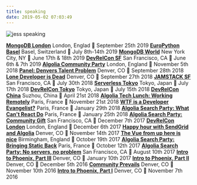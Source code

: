 ```yaml
---
title: speaking
date: 2019-05-02 07:03:49
---
```


![jess speaking](/assets/jess-tokyo-speaking.jpg)

**[MongoDB London](https://mongodblocallondon.splashthat.com/)**
London, Englad 📆 September 25th 2019
**[EuroPython Basel](https://ep2019.europython.eu/)**
Basel, Switzerland 📆 July 8th-14th 2019
**[MongoDB World](https://www.mongodb.com/blog/post/mongodb-world-2019-the-recap)**
New York City, NY 📆 June 17th & 18th 2019
**[DevRelCon SF](https://sf2019.devrel.net/)**
San Francisco, CA 📆 June 6th & 7th 2019
**[Algolia Community Party](https://www.eventbrite.com/e/algolia-community-party-in-london-tickets-51284790188)**
London, England 📆 November 5th 2018
**[Panel: Denvers Talent Problem](https://www.denverstartupweek.org/schedule/4582-denver-s-talent-problem)**
Denver, CO 📆 September 28th 2018
**[Lone Developer is Dead](https://www.denverstartupweek.org/schedule/4748-the-lone-developer-is-dead)**
Denver, CO 📆 September 27th 2018
**[JAMSTACK SF](https://community.auth0.com/t/auth0-meetup-with-netlify-and-algolia-in-san-francisco-jul-30-2018/13536)**
San Francisco, CA 📆 July 30th 2018
**[Serverless Tokyo](https://serverless.connpass.com/event/93939/)**
Tokyo, Japan 📆 July 17th 2018
**[DevRelCon Tokyo](https://tokyo-2018.devrel.net/speakers/jessica/)**
Tokyo, Japan 📆 July 15th 2018
**[DevRelCon China](http://www.devrel.cn/)**
Suzhou, China 📆 April 21st 2018
**[Algolia Tech Lunch: Working Remotely](https://www.eventbrite.com/e/techlunch-25-working-remotely-tickets-52306323622)**
Paris, France 📆 November 21st 2018
**[WTF is a Developer Evangelist?](https://www.meetup.com/fr-FR/Le-Wagon-Paris-Coding-Bootcamp/events/247080839/)**
Paris, France 📆 January 29th 2018
**[Algolia Search Party: What Can't React Do](https://www.eventbrite.com/e/algolia-search-party-what-cant-react-do-tickets-41136179420)**
Paris, France 📆 January 25th 2018
**[Algolia Search Party: Community Gift](https://www.eventbrite.com/e/algolia-search-party-sf-happy-holidays-to-the-community-tickets-39996517661)**
San Francisco, CA 📆 December 7th 2017
**[DevRelCon London](https://london-2017.devrel.net/jessica-west/)**
London, England 📆 December 6th 2017
**[Happy hour with SendGrid and Algolia](https://www.eventbrite.com/e/happy-hour-with-algolia-and-sendgrid-tickets-39689386022)**
Denver, CO 📆 November 14th 2017
**[The Vue from up here is nice](https://www.meetup.com/meetup-group-MzfqIqCy/events/ggmhmnywnbwb/)**
Birmingham, England 📆 October 19th 2017
**[Algolia Search Party: Bringing Static Back](https://www.eventbrite.com/e/algolia-search-party-bringing-static-back-tickets-37754336236)**
Paris, France 📆 October 12th 2017
**[Algolia Search Party: No servers, no problem](https://www.eventbrite.com/e/algolia-search-party-no-servers-no-problem-tickets-36162028601)**
San Francisco, CA 📆 August 10th 2017
**[Intro to Phoenix, Part III](https://www.meetup.com/Denver-Erlang-Elixir/events/bjhbtlywcbdb/)**
Denver, CO 📆 January 10th 2017
**[Intro to Phoenix, Part II](https://www.meetup.com/Denver-Erlang-Elixir/events/bjhbtlyvqbhb/)**
Denver, CO 📆 December 5th 2016
**[Community Prevails](https://www.meetup.com/fullstack/events/234643929/)**
Denver, CO 📆 November 10th 2016
**[Intro to Phoenix, Part I](https://www.meetup.com/Denver-Erlang-Elixir/events/bjhbtlyvpbkb/)**
Denver, CO 📆 November 7th 2016
**[]()**


